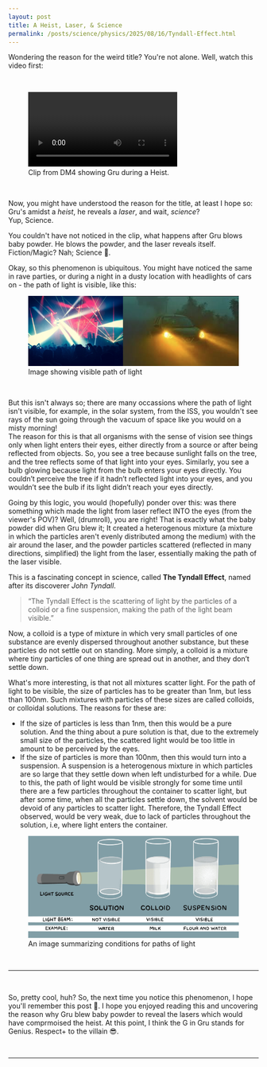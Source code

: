 ```yaml
---
layout: post
title: A Heist, Laser, & Science
permalink: /posts/science/physics/2025/08/16/Tyndall-Effect.html
---
```

<p>Wondering the reason for the weird title? You're not alone. Well, watch this video first:</p><br>
<figure>
    <video controls>
        <source src="/media/Post_TyndallEffect.mp4" type="video/mp4">
        Error with browser: Does not support video.
    </video>
    <figcaption>Clip from DM4 showing Gru during a Heist. </figcaption>
</figure>
<br>
<p>Now, you might have understood the reason for the title, at least I hope so: Gru's amidst a <i>heist</i>, he reveals a <i>laser</i>, and wait, <i>science</i>?<br>
Yup, Science. </p>

<p>You couldn't have not noticed in the clip, what happens after Gru blows baby powder. He blows the powder, and the laser reveals itself. Fiction/Magic? Nah; Science 💪.</p>
<p>
Okay, so this phenomenon is ubiquitous. You might have noticed the same in rave parties, or during a night in a dusty location with headlights of cars on - the path of light is visible, like this: <br>
<figure>
    <img src="/media/Post_TyndallE.png">
    <figcaption>Image showing visible path of light</figcaption>
</figure><br></p>
<p>
But this isn't always so; there are many occassions where the path of light isn't visible, for example, in the solar system, from the ISS, you wouldn't see rays of the sun going through the vacuum of space like you would on a misty morning! <br>
The reason for this is that all organisms with the sense of vision see things only when light enters their eyes, either directly from a source or after being reflected from objects. So, you see a tree because sunlight falls on the tree, and the tree reflects some of that light into your eyes. Similarly, you see a bulb glowing because light from the bulb enters your eyes directly. You couldn’t perceive the tree if it hadn’t reflected light into your eyes, and you wouldn’t see the bulb if its light didn’t reach your eyes directly.<br>
</p>
<p>
Going by this logic, you would (hopefully) ponder over this: was there something which made the light from laser reflect INTO the eyes (from the viewer's POV)? Well, (drumroll), you are right! That is exactly what the baby powder did when Gru blew it; It created a heterogenous mixture (a mixture in which the particles aren't evenly distributed among the medium) with the air around the laser, and the powder particles scattered (reflected in many directions, simplified) the light from the laser, essentially making the path of the laser visible. 
</p>
<p>
This is a fascinating concept in science, called <b>The Tyndall Effect</b>, named after its discoverer <i>John Tyndall</i>. <br>
<blockquote>“The Tyndall Effect is the scattering of light by the particles of a colloid or a fine suspension, making the path of the light beam visible.”</blockquote>
</p>
<P>
Now, a colloid is a type of mixture in which very small particles of one substance are evenly dispersed throughout another substance, but these particles do not settle out on standing. More simply, a colloid is a mixture where tiny particles of one thing are spread out in another, and they don’t settle down.
</p>
<p>
What's more interesting, is that not all mixtures scatter light. For the path of light to be visible, the size of particles has to be greater than 1nm, but less than 100nm. Such mixtures with particles of these sizes are called colloids, or colloidal solutions. The reasons for these are: 
<ul>
    <li>If the size of particles is less than 1nm, then this would be a pure solution. And the thing about a pure solution is that, due to the extremely small size of the particles, the scattered light would be too little in amount to be perceived by the eyes. </li>
    <li>If the size of particles is more than 100nm, then this would turn into a suspension. A suspension is a heterogenous mixture in which particles are so large that they settle down when left undisturbed for a while. Due to this, the path of light would be visible strongly for some time until there are a few particles throughout the container to scatter light, but after some time, when all the particles settle down, the solvent would be devoid of any particles to scatter light. Therefore, the Tyndall Effect observed, would be very weak, due to lack of particles throughout the solution, i.e, where light enters the container.</li>
</ul>

<figure>
    <img src="/media/Post_TyndallE2.png">
    <figcaption>An image summarizing conditions for paths of light</figcaption>
</figure>
</p><br>
<hr><br>
<p>
So, pretty cool, huh? So, the next time you notice this phenomenon, I hope you'll remember this post 💙. I hope you enjoyed reading this and uncovering the reason why Gru blew baby powder to reveal the lasers which would have comprmoised the heist. At this point, I think the G in Gru stands for Genius. Respect+ to the villain 😎. 
</p>
<br>
<hr>